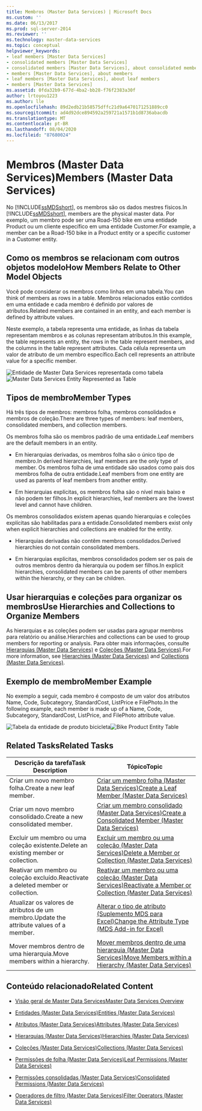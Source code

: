 ```yaml
---
title: Membros (Master Data Services) | Microsoft Docs
ms.custom: ''
ms.date: 06/13/2017
ms.prod: sql-server-2014
ms.reviewer: ''
ms.technology: master-data-services
ms.topic: conceptual
helpviewer_keywords:
- leaf members [Master Data Services]
- consolidated members [Master Data Services]
- consolidated members [Master Data Services], about consolidated members
- members [Master Data Services], about members
- leaf members [Master Data Services], about leaf members
- members [Master Data Services]
ms.assetid: 0fda32b9-677d-4ba2-bb28-f76f2383a30f
author: lrtoyou1223
ms.author: lle
ms.openlocfilehash: 89d2edb21b58575dffc21d9a6470171251889cc0
ms.sourcegitcommit: ad4d92dce894592a259721a1571b1d8736abacdb
ms.translationtype: MT
ms.contentlocale: pt-BR
ms.lasthandoff: 08/04/2020
ms.locfileid: "87680024"
---
```

# <a name="members-master-data-services"></a><span data-ttu-id="91348-102">Membros (Master Data Services)</span><span class="sxs-lookup"><span data-stu-id="91348-102">Members (Master Data Services)</span></span>
  <span data-ttu-id="91348-103">No [!INCLUDE[ssMDSshort](../includes/ssmdsshort-md.md)], os membros são os dados mestres físicos.</span><span class="sxs-lookup"><span data-stu-id="91348-103">In [!INCLUDE[ssMDSshort](../includes/ssmdsshort-md.md)], members are the physical master data.</span></span> <span data-ttu-id="91348-104">Por exemplo, um membro pode ser uma Road-150 bike em uma entidade Product ou um cliente específico em uma entidade Customer.</span><span class="sxs-lookup"><span data-stu-id="91348-104">For example, a member can be a Road-150 bike in a Product entity or a specific customer in a Customer entity.</span></span>

## <a name="how-members-relate-to-other-model-objects"></a><span data-ttu-id="91348-105">Como os membros se relacionam com outros objetos modelo</span><span class="sxs-lookup"><span data-stu-id="91348-105">How Members Relate to Other Model Objects</span></span>
 <span data-ttu-id="91348-106">Você pode considerar os membros como linhas em uma tabela.</span><span class="sxs-lookup"><span data-stu-id="91348-106">You can think of members as rows in a table.</span></span> <span data-ttu-id="91348-107">Membros relacionados estão contidos em uma entidade e cada membro é definido por valores de atributos.</span><span class="sxs-lookup"><span data-stu-id="91348-107">Related members are contained in an entity, and each member is defined by attribute values.</span></span>

 <span data-ttu-id="91348-108">Neste exemplo, a tabela representa uma entidade, as linhas da tabela representam membros e as colunas representam atributos.</span><span class="sxs-lookup"><span data-stu-id="91348-108">In this example, the table represents an entity, the rows in the table represent members, and the columns in the table represent attributes.</span></span> <span data-ttu-id="91348-109">Cada célula representa um valor de atributo de um membro específico.</span><span class="sxs-lookup"><span data-stu-id="91348-109">Each cell represents an attribute value for a specific member.</span></span>

 <span data-ttu-id="91348-110">![Entidade de Master Data Services representada como tabela](../../2014/master-data-services/media/mds-conc-entity-table.gif "Entidade de Master Data Services representada como tabela")</span><span class="sxs-lookup"><span data-stu-id="91348-110">![Master Data Services Entity Represented as Table](../../2014/master-data-services/media/mds-conc-entity-table.gif "Master Data Services Entity Represented as Table")</span></span>

## <a name="member-types"></a><span data-ttu-id="91348-111">Tipos de membro</span><span class="sxs-lookup"><span data-stu-id="91348-111">Member Types</span></span>
 <span data-ttu-id="91348-112">Há três tipos de membros: membros folha, membros consolidados e membros de coleção.</span><span class="sxs-lookup"><span data-stu-id="91348-112">There are three types of members: leaf members, consolidated members, and collection members.</span></span>

 <span data-ttu-id="91348-113">Os membros folha são os membros padrão de uma entidade.</span><span class="sxs-lookup"><span data-stu-id="91348-113">Leaf members are the default members in an entity.</span></span>

-   <span data-ttu-id="91348-114">Em hierarquias derivadas, os membros folha são o único tipo de membro.</span><span class="sxs-lookup"><span data-stu-id="91348-114">In derived hierarchies, leaf members are the only type of member.</span></span> <span data-ttu-id="91348-115">Os membros folha de uma entidade são usados como pais dos membros folha de outra entidade.</span><span class="sxs-lookup"><span data-stu-id="91348-115">Leaf members from one entity are used as parents of leaf members from another entity.</span></span>

-   <span data-ttu-id="91348-116">Em hierarquias explícitas, os membros folha são o nível mais baixo e não podem ter filhos.</span><span class="sxs-lookup"><span data-stu-id="91348-116">In explicit hierarchies, leaf members are the lowest level and cannot have children.</span></span>

 <span data-ttu-id="91348-117">Os membros consolidados existem apenas quando hierarquias e coleções explícitas são habilitadas para a entidade.</span><span class="sxs-lookup"><span data-stu-id="91348-117">Consolidated members exist only when explicit hierarchies and collections are enabled for the entity.</span></span>

-   <span data-ttu-id="91348-118">Hierarquias derivadas não contêm membros consolidados.</span><span class="sxs-lookup"><span data-stu-id="91348-118">Derived hierarchies do not contain consolidated members.</span></span>

-   <span data-ttu-id="91348-119">Em hierarquias explícitas, membros consolidados podem ser os pais de outros membros dentro da hierarquia ou podem ser filhos.</span><span class="sxs-lookup"><span data-stu-id="91348-119">In explicit hierarchies, consolidated members can be parents of other members within the hierarchy, or they can be children.</span></span>

## <a name="use-hierarchies-and-collections-to-organize-members"></a><span data-ttu-id="91348-120">Usar hierarquias e coleções para organizar os membros</span><span class="sxs-lookup"><span data-stu-id="91348-120">Use Hierarchies and Collections to Organize Members</span></span>
 <span data-ttu-id="91348-121">As hierarquias e as coleções podem ser usadas para agrupar membros para relatório ou análise.</span><span class="sxs-lookup"><span data-stu-id="91348-121">Hierarchies and collections can be used to group members for reporting or analysis.</span></span> <span data-ttu-id="91348-122">Para obter mais informações, consulte [Hierarquias &#40;Master Data Services&#41;](hierarchies-master-data-services.md) e [Coleções &#40;Master Data Services&#41;](../../2014/master-data-services/collections-master-data-services.md).</span><span class="sxs-lookup"><span data-stu-id="91348-122">For more information, see [Hierarchies &#40;Master Data Services&#41;](hierarchies-master-data-services.md) and [Collections &#40;Master Data Services&#41;](../../2014/master-data-services/collections-master-data-services.md).</span></span>

## <a name="member-example"></a><span data-ttu-id="91348-123">Exemplo de membro</span><span class="sxs-lookup"><span data-stu-id="91348-123">Member Example</span></span>
 <span data-ttu-id="91348-124">No exemplo a seguir, cada membro é composto de um valor dos atributos Name, Code, Subcategory, StandardCost, ListPrice e FilePhoto.</span><span class="sxs-lookup"><span data-stu-id="91348-124">In the following example, each member is made up of a Name, Code, Subcategory, StandardCost, ListPrice, and FilePhoto attribute value.</span></span>

 <span data-ttu-id="91348-125">![Tabela da entidade de produto bicicleta](../../2014/master-data-services/media/mds-conc-entity-table-w-data.gif "Tabela da entidade de produto bicicleta")</span><span class="sxs-lookup"><span data-stu-id="91348-125">![Bike Product Entity Table](../../2014/master-data-services/media/mds-conc-entity-table-w-data.gif "Bike Product Entity Table")</span></span>

## <a name="related-tasks"></a><span data-ttu-id="91348-126">Related Tasks</span><span class="sxs-lookup"><span data-stu-id="91348-126">Related Tasks</span></span>

|<span data-ttu-id="91348-127">Descrição da tarefa</span><span class="sxs-lookup"><span data-stu-id="91348-127">Task Description</span></span>|<span data-ttu-id="91348-128">Tópico</span><span class="sxs-lookup"><span data-stu-id="91348-128">Topic</span></span>|
|----------------------|-----------|
|<span data-ttu-id="91348-129">Criar um novo membro folha.</span><span class="sxs-lookup"><span data-stu-id="91348-129">Create a new leaf member.</span></span>|[<span data-ttu-id="91348-130">Criar um membro folha &#40;Master Data Services&#41;</span><span class="sxs-lookup"><span data-stu-id="91348-130">Create a Leaf Member &#40;Master Data Services&#41;</span></span>](../../2014/master-data-services/create-a-leaf-member-master-data-services.md)|
|<span data-ttu-id="91348-131">Criar um novo membro consolidado.</span><span class="sxs-lookup"><span data-stu-id="91348-131">Create a new consolidated member.</span></span>|[<span data-ttu-id="91348-132">Criar um membro consolidado &#40;Master Data Services&#41;</span><span class="sxs-lookup"><span data-stu-id="91348-132">Create a Consolidated Member &#40;Master Data Services&#41;</span></span>](../../2014/master-data-services/create-a-consolidated-member-master-data-services.md)|
|<span data-ttu-id="91348-133">Excluir um membro ou uma coleção existente.</span><span class="sxs-lookup"><span data-stu-id="91348-133">Delete an existing member or collection.</span></span>|[<span data-ttu-id="91348-134">Excluir um membro ou uma coleção &#40;Master Data Services&#41;</span><span class="sxs-lookup"><span data-stu-id="91348-134">Delete a Member or Collection &#40;Master Data Services&#41;</span></span>](../../2014/master-data-services/delete-a-member-or-collection-master-data-services.md)|
|<span data-ttu-id="91348-135">Reativar um membro ou coleção excluído.</span><span class="sxs-lookup"><span data-stu-id="91348-135">Reactivate a deleted member or collection.</span></span>|[<span data-ttu-id="91348-136">Reativar um membro ou uma coleção &#40;Master Data Services&#41;</span><span class="sxs-lookup"><span data-stu-id="91348-136">Reactivate a Member or Collection &#40;Master Data Services&#41;</span></span>](../../2014/master-data-services/reactivate-a-member-or-collection-master-data-services.md)|
|<span data-ttu-id="91348-137">Atualizar os valores de atributos de um membro.</span><span class="sxs-lookup"><span data-stu-id="91348-137">Update the attribute values of a member.</span></span>|[<span data-ttu-id="91348-138">Alterar o tipo de atributo &#40;Suplemento MDS para Excel&#41;</span><span class="sxs-lookup"><span data-stu-id="91348-138">Change the Attribute Type &#40;MDS Add-in for Excel&#41;</span></span>](microsoft-excel-add-in/change-the-attribute-type-mds-add-in-for-excel.md)|
|<span data-ttu-id="91348-139">Mover membros dentro de uma hierarquia.</span><span class="sxs-lookup"><span data-stu-id="91348-139">Move members within a hierarchy.</span></span>|[<span data-ttu-id="91348-140">Mover membros dentro de uma hierarquia &#40;Master Data Services&#41;</span><span class="sxs-lookup"><span data-stu-id="91348-140">Move Members within a Hierarchy &#40;Master Data Services&#41;</span></span>](../../2014/master-data-services/move-members-within-a-hierarchy-master-data-services.md)|

## <a name="related-content"></a><span data-ttu-id="91348-141">Conteúdo relacionado</span><span class="sxs-lookup"><span data-stu-id="91348-141">Related Content</span></span>

-   [<span data-ttu-id="91348-142">Visão geral de Master Data Services</span><span class="sxs-lookup"><span data-stu-id="91348-142">Master Data Services Overview</span></span>](master-data-services-overview-mds.md)

-   [<span data-ttu-id="91348-143">Entidades &#40;Master Data Services&#41;</span><span class="sxs-lookup"><span data-stu-id="91348-143">Entities &#40;Master Data Services&#41;</span></span>](../../2014/master-data-services/entities-master-data-services.md)

-   [<span data-ttu-id="91348-144">Atributos &#40;Master Data Services&#41;</span><span class="sxs-lookup"><span data-stu-id="91348-144">Attributes &#40;Master Data Services&#41;</span></span>](../../2014/master-data-services/attributes-master-data-services.md)

-   [<span data-ttu-id="91348-145">Hierarquias &#40;Master Data Services&#41;</span><span class="sxs-lookup"><span data-stu-id="91348-145">Hierarchies &#40;Master Data Services&#41;</span></span>](hierarchies-master-data-services.md)

-   [<span data-ttu-id="91348-146">Coleções &#40;Master Data Services&#41;</span><span class="sxs-lookup"><span data-stu-id="91348-146">Collections &#40;Master Data Services&#41;</span></span>](../../2014/master-data-services/collections-master-data-services.md)

-   [<span data-ttu-id="91348-147">Permissões de folha &#40;Master Data Services&#41;</span><span class="sxs-lookup"><span data-stu-id="91348-147">Leaf Permissions &#40;Master Data Services&#41;</span></span>](../../2014/master-data-services/leaf-permissions-master-data-services.md)

-   [<span data-ttu-id="91348-148">Permissões consolidadas &#40;Master Data Services&#41;</span><span class="sxs-lookup"><span data-stu-id="91348-148">Consolidated Permissions &#40;Master Data Services&#41;</span></span>](../../2014/master-data-services/consolidated-permissions-master-data-services.md)

-   [<span data-ttu-id="91348-149">Operadores de filtro &#40;Master Data Services&#41;</span><span class="sxs-lookup"><span data-stu-id="91348-149">Filter Operators &#40;Master Data Services&#41;</span></span>](../../2014/master-data-services/filter-operators-master-data-services.md)



